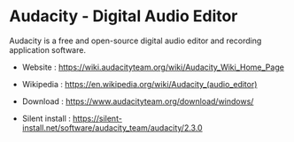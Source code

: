 # Audacity - Digital Audio Editor

Audacity is a free and open-source digital audio editor and recording
application software.

* Website : https://wiki.audacityteam.org/wiki/Audacity_Wiki_Home_Page
* Wikipedia : https://en.wikipedia.org/wiki/Audacity_(audio_editor)

* Download : https://www.audacityteam.org/download/windows/
* Silent install : https://silent-install.net/software/audacity_team/audacity/2.3.0

